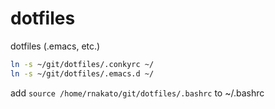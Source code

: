 # dotfiles
dotfiles (.emacs, etc.)


```sh
ln -s ~/git/dotfiles/.conkyrc ~/
ln -s ~/git/dotfiles/.emacs.d ~/
```

add `source /home/rnakato/git/dotfiles/.bashrc` to ~/.bashrc
